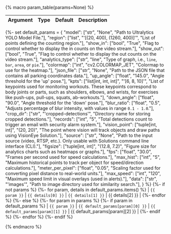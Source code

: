 {% macro param_table(params=None) %}

| Argument | Type | Default | Description |
| -------- | ---- | ------- | ----------- |

{%- set default_params = {
    "model": ["str", "None", "Path to Ultralytics YOLO Model File."],
    "region": ["list", "'[(20, 400), (1260, 400)]'", "List of points defining the counting region."],
    "show_in": ["bool", "True", "Flag to control whether to display the in counts on the video stream."],
    "show_out": ["bool", "True", "Flag to control whether to display the out counts on the video stream."],
    "analytics_type": ["str", "line", "Type of graph, i.e., `line`, `bar`, `area`, or `pie`."],
    "colormap": ["int", "cv2.COLORMAP_JET", "Colormap to use for the heatmap."],
    "json_file": ["str", "None", "Path to the JSON file that contains all parking coordinates data."],
    "up_angle": ["float", "145.0", "Angle threshold for the 'up' pose."],
    "kpts": ["list[int, int, int]", "'[6, 8, 10]'", "List of keypoints used for monitoring workouts. These keypoints correspond to body joints or parts, such as shoulders, elbows, and wrists, for exercises like push-ups, pull-ups, squats, ab-workouts."],
    "down_angle": ["float", "90.0", "Angle threshold for the 'down' pose."],
    "blur_ratio": ["float", "0.5", "Adjusts percentage of blur intensity, with values in range `0.1 - 1.0`."],
    "crop_dir": ["str", "\'cropped-detections\'", "Directory name for storing cropped detections."],
    "records": ["int", "5", "Total detections count to trigger an email with security alarm system."],
    "vision_point": ["tuple[int, int]", "(20, 20)", "The point where vision will track objects and draw paths using VisionEye Solution."],
    "source": ["str", "None", "Path to the input source (video, RTSP, etc.). Only usable with Solutions command line interface (CLI)."],
    "figsize": ["tuple[int, int]", "(12.8, 7.2)", "Figure size for analytics charts such as heatmaps or graphs."],
    "fps": ["float", "30.0", "Frames per second used for speed calculations."],
    "max_hist": ["int", "5", "Maximum historical points to track per object for speed/direction calculations."],
    "meter_per_pixel": ["float", "0.05", "Scaling factor used for converting pixel distance to real-world units."],
    "max_speed": ["int", "120", "Maximum speed limit in visual overlays (used in alerts)."],
    "data": ["str", "'images'", "Path to image directory used for similarity search."],
} %}
{%- if not params %}
{%- for param, details in default_params.items() %}
| `{{ param }}` | `{{ details[0] }}` | `{{ details[1] }}` | {{ details[2] }} |
{%- endfor %}
{%- else %}
{%- for param in params %}
{%- if param in default_params %}
| `{{ param }}` | `{{ default_params[param][0] }}` | `{{ default_params[param][1] }}` | {{ default_params[param][2] }} |
{%- endif %}
{%- endfor %}
{%- endif %}

{% endmacro %}
